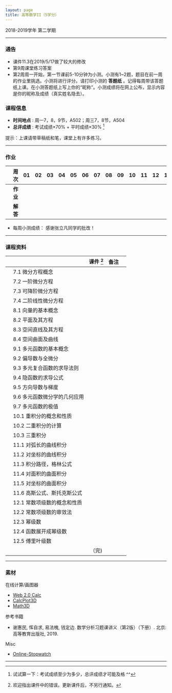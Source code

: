 ```yaml
---
layout: page
title: 高等数学II（5学分）
---
```



<p class="message">
  2018-2019学年 第二学期
</p>


---

### 通告


- 课件11.3在2019/5/17做了较大的修改
- 第9周课堂练习答案 <a href="HW_sol/1617.pdf" target="_blank"><i class="fa fa-file-pdf-o" aria-hidden="true"></i></a>
- 第2周周一开始，第一节课前5-10分钟为小测。小测有1~2题，题目在前一周的作业里挑选。小测将进行评分。请打印小测的 **答题纸**  <a href="HW/Examsheet.pdf" target="_blank"><i class="fa fa-file-pdf-o" aria-hidden="true"></i></a> 。记得每周带该答题纸上课。在小测答题纸上写上你的“昵称”。小测成绩将在网上公布，显示内容是你的昵称及成绩（真实姓名隐去）。


### 课程信息

- __时间地点__ : 周一7，8，9节，A502；周三7，8节，A504
- __总评成绩__ : 考试成绩×70% + 平时成绩×30%  [^exam]

[^exam]: 试试算一下：考试成绩至少为多少，总评成绩才可能及格 ^^

提示：上课请带草稿纸和笔，课堂上有许多练习。

---

### 作业


|        |    周次    | 01 | 02 | 03 |	04 | 05 | 06 |07 | 08 | 09 | 10 | 11 | 12 | 13 | 14 | |
|:--------:|--------:|:------:|:------:|:------:|:------:|:------:|:------:|:------:|:------:|:------:|:------:|:------:|:------:|:------:|:------:|:------:|
|	| __作业__ 	| <a href="HW/HW_高等数学II_第01周.pdf" target="_blank"><i class="fa fa-file-pdf-o" aria-hidden="true"></i></a> |<a href="HW/HW_高等数学II_第02周.pdf" target="_blank"><i class="fa fa-file-pdf-o" aria-hidden="true"></i></a> |<a href="HW/HW_高等数学II_第03周.pdf" target="_blank"><i class="fa fa-file-pdf-o" aria-hidden="true"></i></a>	| <a href="HW/HW_高等数学II_第04周.pdf" target="_blank"><i class="fa fa-file-pdf-o" aria-hidden="true"></i></a>	|<a href="HW/HW_高等数学II_第05周.pdf" target="_blank"><i class="fa fa-file-pdf-o" aria-hidden="true"></i></a>	 | <a href="HW/HW_高等数学II_第06周.pdf" target="_blank"><i class="fa fa-file-pdf-o" aria-hidden="true"></i></a> | <a href="HW/HW_高等数学II_第07周.pdf" target="_blank"><i class="fa fa-file-pdf-o" aria-hidden="true"></i></a> | <a href="HW/HW_高等数学II_第08周.pdf" target="_blank"><i class="fa fa-file-pdf-o" aria-hidden="true"></i></a>| <a href="HW/HW_高等数学II_第09周.pdf" target="_blank"><i class="fa fa-file-pdf-o" aria-hidden="true"></i></a>| <a href="HW/HW_高等数学II_第10周.pdf" target="_blank"><i class="fa fa-file-pdf-o" aria-hidden="true"></i></a> | <a href="HW/HW_高等数学II_第11周.pdf" target="_blank"><i class="fa fa-file-pdf-o" aria-hidden="true"></i></a>  | <a href="HW/HW_高等数学II_第12周.pdf" target="_blank"><i class="fa fa-file-pdf-o" aria-hidden="true"></i></a> |  <a href="HW/HW_高等数学II_第13周.pdf" target="_blank"><i class="fa fa-file-pdf-o" aria-hidden="true"></i></a> | <a href="HW/HW_高等数学II_第14周.pdf" target="_blank"><i class="fa fa-file-pdf-o" aria-hidden="true"></i></a>  | |
|	| __解答__ 	| <a href="HW_sol/HW_高等数学II_sol_第01周.pdf" target="_blank"><i class="fa fa-file-pdf-o" aria-hidden="true"></i></a>  | <a href="HW_sol/HW_高等数学II_sol_第02周.pdf" target="_blank"><i class="fa fa-file-pdf-o" aria-hidden="true"></i></a>  |  <a href="HW_sol/HW_高等数学II_sol_第03周.pdf" target="_blank"><i class="fa fa-file-pdf-o" aria-hidden="true"></i></a>   |  <a href="HW_sol/HW_高等数学II_sol_第04周.pdf" target="_blank"><i class="fa fa-file-pdf-o" aria-hidden="true"></i></a>    |  <a href="HW_sol/HW_高等数学II_sol_第05周.pdf" target="_blank"><i class="fa fa-file-pdf-o" aria-hidden="true"></i></a>   | <a href="HW_sol/HW_高等数学II_sol_第06周.pdf" target="_blank"><i class="fa fa-file-pdf-o" aria-hidden="true"></i></a> | <a href="HW_sol/HW_高等数学II_sol_第07周.pdf" target="_blank"><i class="fa fa-file-pdf-o" aria-hidden="true"></i></a>| <a href="HW_sol/HW_高等数学II_sol_第08周.pdf" target="_blank"><i class="fa fa-file-pdf-o" aria-hidden="true"></i></a> | <a href="HW_sol/HW_高等数学II_sol_第09周.pdf" target="_blank"><i class="fa fa-file-pdf-o" aria-hidden="true"></i></a> | <a href="HW_sol/HW_高等数学II_sol_第10周.pdf" target="_blank"><i class="fa fa-file-pdf-o" aria-hidden="true"></i></a> | <a href="HW_sol/HW_高等数学II_sol_第11周.pdf" target="_blank"><i class="fa fa-file-pdf-o" aria-hidden="true"></i></a> | <a href="HW_sol/HW_高等数学II_sol_第12周.pdf" target="_blank"><i class="fa fa-file-pdf-o" aria-hidden="true"></i></a>| <a href="HW_sol/HW_高等数学II_sol_第13周.pdf" target="_blank"><i class="fa fa-file-pdf-o" aria-hidden="true"></i></a>|<a href="HW_sol/HW_高等数学II_sol_第14周.pdf" target="_blank"><i class="fa fa-file-pdf-o" aria-hidden="true"></i></a> | |

- 每周小测成绩： <a href="Score/15_Cal_2019.pdf" target="_blank"><i class="fa fa-file-pdf-o" aria-hidden="true"></i></a>    感谢张立凡同学的批改！

---


### 课程资料

|        |        | 课件 [^rmk1] | 备注 | |
|:--------:|:--------|:------:|:------:|:------:|
|  | 7.1 微分方程概念 |  <a href="lectures/07_a_微分方程概念_2019.pdf" target="_blank"><i class="fa fa-file-pdf-o" aria-hidden="true"></i></a>    | | |
|  | 7.2 一阶微分方程 |  <a href="lectures/07_b_一阶微分方程_2019.pdf" target="_blank"><i class="fa fa-file-pdf-o" aria-hidden="true"></i></a>    | | |
|  | 7.3 可降阶微分方程 |  <a href="lectures/07_c_可降阶微分方程_2019.pdf" target="_blank"><i class="fa fa-file-pdf-o" aria-hidden="true"></i></a>   |      | |
|  | 7.4 二阶线性微分方程 | <a href="lectures/07_d_二阶线性微分方程_2019.pdf" target="_blank"><i class="fa fa-file-pdf-o" aria-hidden="true"></i></a>    |       | |
|  | 8.1 向量的基本概念 | <a href="lectures/08_a_向量的基本概念_2019.pdf" target="_blank"><i class="fa fa-file-pdf-o" aria-hidden="true"></i></a> |      |      |
|  | 8.2 平面及其方程 |<a href="lectures/08_b_平面及其方程_2019.pdf" target="_blank"><i class="fa fa-file-pdf-o" aria-hidden="true"></i></a>   |     |      |
|  | 8.3 空间直线及其方程 | <a href="lectures/08_c_空间直线及其方程_2019.pdf" target="_blank"><i class="fa fa-file-pdf-o" aria-hidden="true"></i></a>  |      |      |
|  | 8.4 空间曲面及曲线 | <a href="lectures/08_d_空间曲面及曲线_2019.pdf" target="_blank"><i class="fa fa-file-pdf-o" aria-hidden="true"></i></a>     |      | |
|  | 9.1 多元函数的基本概念 | <a href="lectures/09_a_多元函数的基本概念_2019.pdf" target="_blank"><i class="fa fa-file-pdf-o" aria-hidden="true"></i></a> |      |      |
|  | 9.2 偏导数与全微分 | <a href="lectures/09_b_偏导数与全微分_2019.pdf" target="_blank"><i class="fa fa-file-pdf-o" aria-hidden="true"></i></a> |      |      |
|  | 9.3 多元复合函数的求导法则 | <a href="lectures/09_c_多元复合函数的求导法则_2019.pdf" target="_blank"><i class="fa fa-file-pdf-o" aria-hidden="true"></i></a> |      |      |
|  | 9.4 隐函数的求导公式 | <a href="lectures/09_d_隐函数的求导公式_2019.pdf" target="_blank"><i class="fa fa-file-pdf-o" aria-hidden="true"></i></a> |      |      |
|  | 9.5 方向导数与梯度 | <a href="lectures/09_e_方向导数与梯度_2019.pdf" target="_blank"><i class="fa fa-file-pdf-o" aria-hidden="true"></i></a>  |      |      |
|  | 9.6 多元函数微分学的几何应用 | <a href="lectures/09_f_多元函数微分学的几何应用_2019.pdf" target="_blank"><i class="fa fa-file-pdf-o" aria-hidden="true"></i></a>|      |      |
|  | 9.7 多元函数的极值 |<a href="lectures/09_g_多元函数的极值_2019.pdf" target="_blank"><i class="fa fa-file-pdf-o" aria-hidden="true"></i></a> |      |      |
|  | 10.1 重积分的概念和性质 | <a href="lectures/10_a_重积分的概念和性质_2019.pdf" target="_blank"><i class="fa fa-file-pdf-o" aria-hidden="true"></i></a>  |      |      |
|  | 10.2 二重积分的计算 | <a href="lectures/10_b_二重积分的计算_2019.pdf" target="_blank"><i class="fa fa-file-pdf-o" aria-hidden="true"></i></a> |      |      |
|  | 10.3 三重积分 | <a href="lectures/10_c_三重积分_2019.pdf" target="_blank"><i class="fa fa-file-pdf-o" aria-hidden="true"></i></a> |      |      |
|  | 11.1 对弧长的曲线积分 | <a href="lectures/11_a_对弧长的曲线积分_2019.pdf" target="_blank"><i class="fa fa-file-pdf-o" aria-hidden="true"></i></a> |      |      |
|  | 11.2 对坐标的曲线积分 | <a href="lectures/11_b_对坐标的曲线积分_2019.pdf" target="_blank"><i class="fa fa-file-pdf-o" aria-hidden="true"></i></a> |      |      |
|  | 11.3 积分路径，格林公式 |  <a href="lectures/11_c_积分路径_格林公式_2019.pdf" target="_blank"><i class="fa fa-file-pdf-o" aria-hidden="true"></i></a> |      |      |
|  | 11.4 对面积的曲面积分 | <a href="lectures/11_d_对面积的曲面积分_2019.pdf" target="_blank"><i class="fa fa-file-pdf-o" aria-hidden="true"></i></a> |      |      |
|  | 11.5 对坐标的曲面积分 | <a href="lectures/11_e_对坐标的曲面积分_2019.pdf" target="_blank"><i class="fa fa-file-pdf-o" aria-hidden="true"></i></a> |      |      |
|  | 11.6 高斯公式、斯托克斯公式 | <a href="lectures/11_f_高斯公式斯托克斯公式_2019.pdf" target="_blank"><i class="fa fa-file-pdf-o" aria-hidden="true"></i></a> |      |      |
|  | 12.1 常数项级数的概念和性质 | <a href="lectures/12_a_常数项级数的概念和性质_2019.pdf" target="_blank"><i class="fa fa-file-pdf-o" aria-hidden="true"></i></a> |      |      |
|  | 12.2 常数项级数的审敛法 | <a href="lectures/12_b_常数项级数的审敛法_2019.pdf" target="_blank"><i class="fa fa-file-pdf-o" aria-hidden="true"></i></a> |      |      |
|  | 12.3 幂级数 |<a href="lectures/12_c_幂级数_2019.pdf" target="_blank"><i class="fa fa-file-pdf-o" aria-hidden="true"></i></a>  |      |      |
|  | 12.4 函数展开成幂级数 | <a href="lectures/12_d_函数展开成幂级数_2019.pdf" target="_blank"><i class="fa fa-file-pdf-o" aria-hidden="true"></i></a>  |      |      |
|  | 12.5 傅里叶级数 |<a href="lectures/12_e_傅里叶级数_2019.pdf" target="_blank"><i class="fa fa-file-pdf-o" aria-hidden="true"></i></a> |      |      |
|	|	|（完)|	|	|



[^rmk1]: 欢迎指出课件中的错误。更新课件后，不另行通知。

---

### 素材

在线计算/画图器

- [Web 2.0 Calc](http://web2.0calc.com/)
- [CalcPlot3D](https://www.monroecc.edu/faculty/paulseeburger/calcnsf/CalcPlot3D/)
- [Math3D](https://www.math3d.org/)

参考书籍

- 谢惠民, 恽自求, 易法槐, 钱定边. 数学分析习题课讲义（第2版）（下册）. 北京: 高等教育出版社, 2019.


Misc

- [Online-Stopwatch](https://www.online-stopwatch.com/chinese/)

---